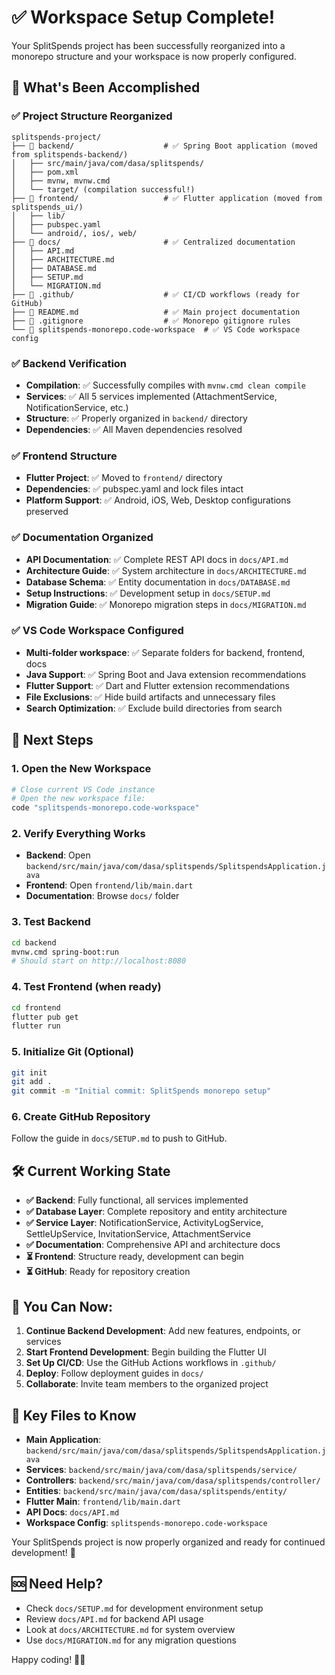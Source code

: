 # ✅ Workspace Setup Complete!

Your SplitSpends project has been successfully reorganized into a monorepo structure and your workspace is now properly configured.

## 🎉 What's Been Accomplished

### ✅ Project Structure Reorganized
```
splitspends-project/
├── 📁 backend/                    # ✅ Spring Boot application (moved from splitspends-backend/)
│   ├── src/main/java/com/dasa/splitspends/
│   ├── pom.xml
│   ├── mvnw, mvnw.cmd
│   └── target/ (compilation successful!)
├── 📁 frontend/                   # ✅ Flutter application (moved from splitspends_ui/)
│   ├── lib/
│   ├── pubspec.yaml
│   └── android/, ios/, web/
├── 📁 docs/                       # ✅ Centralized documentation
│   ├── API.md
│   ├── ARCHITECTURE.md
│   ├── DATABASE.md
│   ├── SETUP.md
│   └── MIGRATION.md
├── 📁 .github/                    # ✅ CI/CD workflows (ready for GitHub)
├── 📄 README.md                   # ✅ Main project documentation
├── 📄 .gitignore                  # ✅ Monorepo gitignore rules
└── 📄 splitspends-monorepo.code-workspace  # ✅ VS Code workspace config
```

### ✅ Backend Verification
- **Compilation**: ✅ Successfully compiles with `mvnw.cmd clean compile`
- **Services**: ✅ All 5 services implemented (AttachmentService, NotificationService, etc.)
- **Structure**: ✅ Properly organized in `backend/` directory
- **Dependencies**: ✅ All Maven dependencies resolved

### ✅ Frontend Structure
- **Flutter Project**: ✅ Moved to `frontend/` directory
- **Dependencies**: ✅ pubspec.yaml and lock files intact
- **Platform Support**: ✅ Android, iOS, Web, Desktop configurations preserved

### ✅ Documentation Organized
- **API Documentation**: ✅ Complete REST API docs in `docs/API.md`
- **Architecture Guide**: ✅ System architecture in `docs/ARCHITECTURE.md`
- **Database Schema**: ✅ Entity documentation in `docs/DATABASE.md`
- **Setup Instructions**: ✅ Development setup in `docs/SETUP.md`
- **Migration Guide**: ✅ Monorepo migration steps in `docs/MIGRATION.md`

### ✅ VS Code Workspace Configured
- **Multi-folder workspace**: ✅ Separate folders for backend, frontend, docs
- **Java Support**: ✅ Spring Boot and Java extension recommendations
- **Flutter Support**: ✅ Dart and Flutter extension recommendations
- **File Exclusions**: ✅ Hide build artifacts and unnecessary files
- **Search Optimization**: ✅ Exclude build directories from search

## 🚀 Next Steps

### 1. Open the New Workspace
```bash
# Close current VS Code instance
# Open the new workspace file:
code "splitspends-monorepo.code-workspace"
```

### 2. Verify Everything Works
- **Backend**: Open `backend/src/main/java/com/dasa/splitspends/SplitspendsApplication.java`
- **Frontend**: Open `frontend/lib/main.dart`
- **Documentation**: Browse `docs/` folder

### 3. Test Backend
```bash
cd backend
mvnw.cmd spring-boot:run
# Should start on http://localhost:8080
```

### 4. Test Frontend (when ready)
```bash
cd frontend
flutter pub get
flutter run
```

### 5. Initialize Git (Optional)
```bash
git init
git add .
git commit -m "Initial commit: SplitSpends monorepo setup"
```

### 6. Create GitHub Repository
Follow the guide in `docs/SETUP.md` to push to GitHub.

## 🛠️ Current Working State

- **✅ Backend**: Fully functional, all services implemented
- **✅ Database Layer**: Complete repository and entity architecture
- **✅ Service Layer**: NotificationService, ActivityLogService, SettleUpService, InvitationService, AttachmentService
- **✅ Documentation**: Comprehensive API and architecture docs
- **⏳ Frontend**: Structure ready, development can begin
- **⏳ GitHub**: Ready for repository creation

## 🎯 You Can Now:

1. **Continue Backend Development**: Add new features, endpoints, or services
2. **Start Frontend Development**: Begin building the Flutter UI
3. **Set Up CI/CD**: Use the GitHub Actions workflows in `.github/`
4. **Deploy**: Follow deployment guides in `docs/`
5. **Collaborate**: Invite team members to the organized project

## 📁 Key Files to Know

- **Main Application**: `backend/src/main/java/com/dasa/splitspends/SplitspendsApplication.java`
- **Services**: `backend/src/main/java/com/dasa/splitspends/service/`
- **Controllers**: `backend/src/main/java/com/dasa/splitspends/controller/`
- **Entities**: `backend/src/main/java/com/dasa/splitspends/entity/`
- **Flutter Main**: `frontend/lib/main.dart`
- **API Docs**: `docs/API.md`
- **Workspace Config**: `splitspends-monorepo.code-workspace`

Your SplitSpends project is now properly organized and ready for continued development! 🎉

## 🆘 Need Help?

- Check `docs/SETUP.md` for development environment setup
- Review `docs/API.md` for backend API usage
- Look at `docs/ARCHITECTURE.md` for system overview
- Use `docs/MIGRATION.md` for any migration questions

Happy coding! 🚀✨
